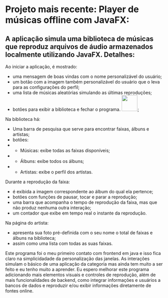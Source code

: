 # Projeto mais recente: Player de músicas offline com JavaFX:
A aplicação simula uma biblioteca de músicas que reproduz arquivos de áudio armazenados localmente utilizando JavaFX.
Detalhes:
---
Ao iniciar a aplicação, é mostrado:
- uma mensagem de boas vindas com o nome personalizável do usuário;
- um botão com a imagem também personalizável do usuário que o leva para as configurações do perfil;
- uma lista de músicas aleatórias simulando as últimas reproduções;
- botões para exibir a biblioteca e fechar o programa.
  <img height="50" src="PlayerFXcss/resources/images/artists/Ed Sheeran.jpeg" width="50"/>;

Na biblioteca há:
- Uma barra de pesquisa que serve para encontrar faixas, álbuns e artistas;
- botões:
- - Músicas: exibe todas as faixas disponíveis;
- - Álbuns: exibe todos os álbuns;
- - Artistas: exibe o perfil dos artistas.

Durante a reprodução da faixa:
- é exibida a imagem correspondente ao álbum do qual ela pertence;
- botões com funções de pausar, tocar e parar a reprodução;
- uma barra que acompanha o tempo de reprodução da faixa, mas que não produz nenhuma outra interação;
- um contador que exibe em tempo real o instante da reprodução.

Na página do artista:
- apresenta sua foto pré-definida com o seu nome o total de faixas e álbuns na biblioteca;
- assim como uma lista com todas as suas faixas.

Este programa foi o meu primeiro contato com frontend em java e isso fica claro na simplicidadade da personalização das janelas.
As interações simulam o básico de uma aplicação da categoria mas ainda tem muito a ser feito e eu tenho muito a aprender. Eu espero melhorar este programa adicionando mais elementos visuais e controles de reprodução, além de mais funcionalidades de backend, como integrar informações e usuários a bancos de dados e reproduzir e/ou exibir informações diretamente de fontes online.